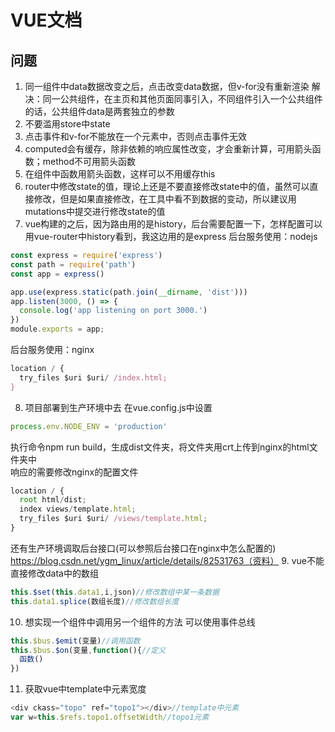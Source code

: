 # VUE文档

## 问题
1. 同一组件中data数据改变之后，点击改变data数据，但v-for没有重新渲染
解决：同一公共组件，在主页和其他页面同事引入，不同组件引入一个公共组件的话，公共组件data是两套独立的参数
2. 不要滥用store中state
3. 点击事件和v-for不能放在一个元素中，否则点击事件无效
4. computed会有缓存，除非依赖的响应属性改变，才会重新计算，可用箭头函数；method不可用箭头函数
5. 在组件中函数用箭头函数，这样可以不用缓存this
6. router中修改state的值，理论上还是不要直接修改state中的值，虽然可以直接修改，但是如果直接修改，在工具中看不到数据的变动，所以建议用mutations中提交进行修改state的值
7. vue构建的之后，因为路由用的是history，后台需要配置一下，怎样配置可以用vue-router中history看到，我这边用的是express
后台服务使用：nodejs
```javascript
const express = require('express')
const path = require('path')
const app = express()

app.use(express.static(path.join(__dirname, 'dist')))
app.listen(3000, () => {
  console.log('app listening on port 3000.')
})
module.exports = app;

```
后台服务使用：nginx
```javascript
location / {
  try_files $uri $uri/ /index.html;
}
```
8. 项目部署到生产环境中去
在vue.config.js中设置
```javascript
process.env.NODE_ENV = 'production'
```
执行命令npm run build，生成dist文件夹，将文件夹用crt上传到nginx的html文件夹中</br>
响应的需要修改nginx的配置文件</br>
```javascript
location / {
  root html/dist;
  index views/template.html;
  try_files $uri $uri/ /views/template.html;
}
```
还有生产环境调取后台接口(可以参照后台接口在nginx中怎么配置的)</br>
https://blog.csdn.net/ygm_linux/article/details/82531763（资料）
9. vue不能直接修改data中的数组
```javascript
this.$set(this.data1,i,json)//修改数组中某一条数据
this.data1.splice(数组长度)//修改数组长度
```
10. 想实现一个组件中调用另一个组件的方法
可以使用事件总线</br>
```javascript
this.$bus.$emit(变量)//调用函数
this.$bus.$on(变量,function(){//定义
  函数()
})
```
11. 获取vue中template中元素宽度
```javascript
<div ckass="topo" ref="topo1"></div>//template中元素
var w=this.$refs.topo1.offsetWidth//topo1元素
```

